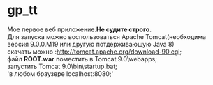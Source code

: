 # gp_tt
Мое первое веб приложение.**Не судите строго.**  
Для запуска можно воспользоваться Apache Tomcat(необходима версия 9.0.0.M19 или другую потдерживающую Java 8)  
скачать можно :http://tomcat.apache.org/download-90.cgi;  
файл **ROOT.war** поместить в Tomcat 9.0\webapps;  
    запустить Tomcat 9.0\bin\startup.bat;  
'в любом браузере localhost:8080;'


